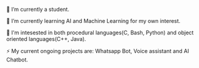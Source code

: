 🔭 I’m currently a student.

🌱 I’m currently learning AI and Machine Learning for my own interest.

🤔 I'm intesested in both procedural languages(C, Bash, Python) and object oriented languages(C++, Java).

⚡ My current ongoing projects are: Whatsapp Bot, Voice assistant and AI Chatbot.













